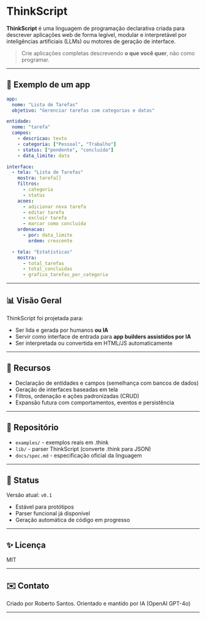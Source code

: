 # ThinkScript

**ThinkScript** é uma linguagem de programação declarativa criada para descrever aplicações web de forma legível, modular e interpretável por inteligências artificiais (LLMs) ou motores de geração de interface.

> Crie aplicações completas descrevendo **o que você quer**, não como programar.

---

## 🔖 Exemplo de um app

```yaml
app:
  nome: "Lista de Tarefas"
  objetivo: "Gerenciar tarefas com categorias e datas"

entidade:
  nome: "tarefa"
  campos:
    - descricao: texto
    - categoria: ["Pessoal", "Trabalho"]
    - status: ["pendente", "concluída"]
    - data_limite: data

interface:
  - tela: "Lista de Tarefas"
    mostra: tarefa[]
    filtros:
      - categoria
      - status
    acoes:
      - adicionar nova tarefa
      - editar tarefa
      - excluir tarefa
      - marcar como concluída
    ordenacao:
      - por: data_limite
        ordem: crescente

  - tela: "Estatísticas"
    mostra:
      - total_tarefas
      - total_concluidas
      - grafico_tarefas_por_categoria
```

---

## 📊 Visão Geral

ThinkScript foi projetada para:

* Ser lida e gerada por humanos **ou IA**
* Servir como interface de entrada para **app builders assistidos por IA**
* Ser interpretada ou convertida em HTML/JS automaticamente

---

## 🚀 Recursos

* Declaração de entidades e campos (semelhança com bancos de dados)
* Geração de interfaces baseadas em tela
* Filtros, ordenação e ações padronizadas (CRUD)
* Expansão futura com comportamentos, eventos e persistência

---

## 🔧 Repositório

* `examples/` - exemplos reais em .think
* `lib/` - parser ThinkScript (converte .think para JSON)
* `docs/spec.md` - especificação oficial da linguagem

---

## 📆 Status

Versão atual: `v0.1`

* Estável para protótipos
* Parser funcional já disponível
* Geração automática de código em progresso

---

## ✨ Licença

MIT

---

## ✉️ Contato

Criado por Roberto Santos. Orientado e mantido por IA (OpenAI GPT-4o)

---
